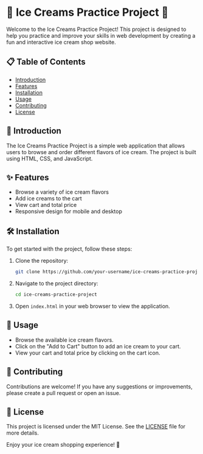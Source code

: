 # 🍦 Ice Creams Practice Project 🍦

Welcome to the Ice Creams Practice Project! This project is designed to help you practice and improve your skills in web development by creating a fun and interactive ice cream shop website.

## 📋 Table of Contents
- [Introduction](#introduction)
- [Features](#features)
- [Installation](#installation)
- [Usage](#usage)
- [Contributing](#contributing)
- [License](#license)

## 🌟 Introduction
The Ice Creams Practice Project is a simple web application that allows users to browse and order different flavors of ice cream. The project is built using HTML, CSS, and JavaScript.

## ✨ Features
- Browse a variety of ice cream flavors
- Add ice creams to the cart
- View cart and total price
- Responsive design for mobile and desktop

## 🛠️ Installation
To get started with the project, follow these steps:

1. Clone the repository:
    ```bash
    git clone https://github.com/your-username/ice-creams-practice-project.git
    ```
2. Navigate to the project directory:
    ```bash
    cd ice-creams-practice-project
    ```
3. Open `index.html` in your web browser to view the application.

## 🚀 Usage
- Browse the available ice cream flavors.
- Click on the "Add to Cart" button to add an ice cream to your cart.
- View your cart and total price by clicking on the cart icon.

## 🤝 Contributing
Contributions are welcome! If you have any suggestions or improvements, please create a pull request or open an issue.

## 📄 License
This project is licensed under the MIT License. See the [LICENSE](LICENSE) file for more details.

Enjoy your ice cream shopping experience! 🍨
